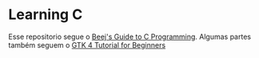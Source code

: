 # Learning C

Esse repositorio segue o [Beej's Guide to C Programming](https://beej.us/guide/bgc).
Algumas partes também seguem o [GTK 4 Tutorial for Beginners](https://toshiocp.github.io/Gtk4-tutorial/index.html)
